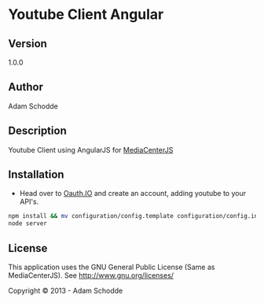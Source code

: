 Youtube Client Angular
======================

Version
-------
1.0.0

Author
------
Adam Schodde

Description
------------
Youtube Client using AngularJS for [MediaCenterJS](https://github.com/jansmolders86/mediacenterjs)

Installation
-------------
* Head over to [Oauth.IO](http://oauth.io) and create an account, adding youtube to your API's.


```bash
npm install && mv configuration/config.template configuration/config.ini && vim config.ini
node server
```

License
-------
This application uses the GNU General Public License (Same as MediaCenterJS). 
See http://www.gnu.org/licenses/

Copyright &copy; 2013 - Adam Schodde